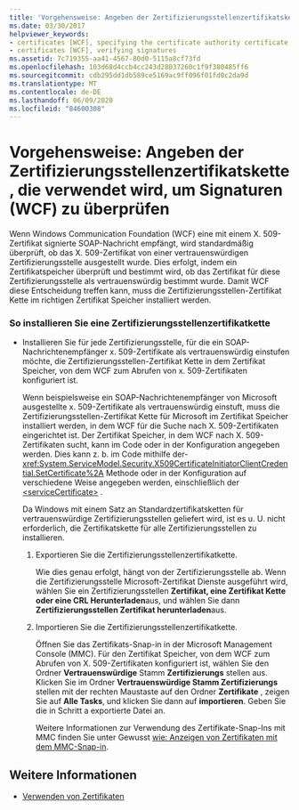 ```yaml
---
title: 'Vorgehensweise: Angeben der Zertifizierungsstellenzertifikatskette, die verwendet wird, um Signaturen (WCF) zu überprüfen'
ms.date: 03/30/2017
helpviewer_keywords:
- certificates [WCF], specifying the certificate authority certificate chain
- certificates [WCF], verifying signatures
ms.assetid: 7c719355-aa41-4567-80d0-5115a8cf73fd
ms.openlocfilehash: 103d68d4ccb4cc243d28037260c1f9f380485ff6
ms.sourcegitcommit: cdb295dd1db589ce5169ac9ff096f01fd0c2da9d
ms.translationtype: MT
ms.contentlocale: de-DE
ms.lasthandoff: 06/09/2020
ms.locfileid: "84600308"
---
```

# <a name="how-to-specify-the-certificate-authority-certificate-chain-used-to-verify-signatures-wcf"></a>Vorgehensweise: Angeben der Zertifizierungsstellenzertifikatskette, die verwendet wird, um Signaturen (WCF) zu überprüfen
Wenn Windows Communication Foundation (WCF) eine mit einem X. 509-Zertifikat signierte SOAP-Nachricht empfängt, wird standardmäßig überprüft, ob das X. 509-Zertifikat von einer vertrauenswürdigen Zertifizierungsstelle ausgestellt wurde. Dies erfolgt, indem ein Zertifikatspeicher überprüft und bestimmt wird, ob das Zertifikat für diese Zertifizierungsstelle als vertrauenswürdig bestimmt wurde. Damit WCF diese Entscheidung treffen kann, muss die Zertifizierungsstellen-Zertifikat Kette im richtigen Zertifikat Speicher installiert werden.  
  
### <a name="to-install-a-certification-authority-certificate-chain"></a>So installieren Sie eine Zertifizierungsstellenzertifikatkette  
  
- Installieren Sie für jede Zertifizierungsstelle, für die ein SOAP-Nachrichtenempfänger x. 509-Zertifikate als vertrauenswürdig einstufen möchte, die Zertifizierungsstellen-Zertifikat Kette in dem Zertifikat Speicher, von dem WCF zum Abrufen von x. 509-Zertifikaten konfiguriert ist.  
  
     Wenn beispielsweise ein SOAP-Nachrichtenempfänger von Microsoft ausgestellte x. 509-Zertifikate als vertrauenswürdig einstuft, muss die Zertifizierungsstellen-Zertifikat Kette für Microsoft im Zertifikat Speicher installiert werden, in dem WCF für die Suche nach X. 509-Zertifikaten eingerichtet ist. Der Zertifikat Speicher, in dem WCF nach X. 509-Zertifikaten sucht, kann im Code oder in der Konfiguration angegeben werden. Dies kann z. b. im Code mithilfe der- <xref:System.ServiceModel.Security.X509CertificateInitiatorClientCredential.SetCertificate%2A> Methode oder in der Konfiguration auf verschiedene Weise angegeben werden, einschließlich der [\<serviceCertificate>](../../configure-apps/file-schema/wcf/servicecertificate-of-clientcredentials-element.md) .  
  
     Da Windows mit einem Satz an Standardzertifikatsketten für vertrauenswürdige Zertifizierungsstellen geliefert wird, ist es u. U. nicht erforderlich, die Zertifikatskette für alle Zertifizierungsstellen zu installieren.  
  
    1. Exportieren Sie die Zertifizierungsstellenzertifikatkette.  
  
         Wie dies genau erfolgt, hängt von der Zertifizierungsstelle ab. Wenn die Zertifizierungsstelle Microsoft-Zertifikat Dienste ausgeführt wird, wählen Sie ein Zertifizierungsstellen **Zertifikat, eine Zertifikat Kette oder eine CRL Herunterladen**aus, und wählen Sie dann **Zertifizierungsstellen Zertifikat herunterladen**aus.  
  
    2. Importieren Sie die Zertifizierungsstellenzertifikatkette.  
  
         Öffnen Sie das Zertifikats-Snap-in in der Microsoft Management Console (MMC). Für den Zertifikat Speicher, von dem WCF zum Abrufen von X. 509-Zertifikaten konfiguriert ist, wählen Sie den Ordner **Vertrauenswürdige** Stamm **Zertifizierungs** stellen aus. Klicken Sie im Ordner **Vertrauenswürdige Stamm Zertifizierungs** stellen mit der rechten Maustaste auf den Ordner **Zertifikate** , zeigen Sie auf **Alle Tasks**, und klicken Sie dann auf **importieren**. Geben Sie die in Schritt a exportierte Datei an.  
  
         Weitere Informationen zur Verwendung des Zertifikate-Snap-Ins mit MMC finden Sie unter Gewusst [wie: Anzeigen von Zertifikaten mit dem MMC-Snap-in](how-to-view-certificates-with-the-mmc-snap-in.md).  
  
## <a name="see-also"></a>Weitere Informationen

- [Verwenden von Zertifikaten](working-with-certificates.md)
